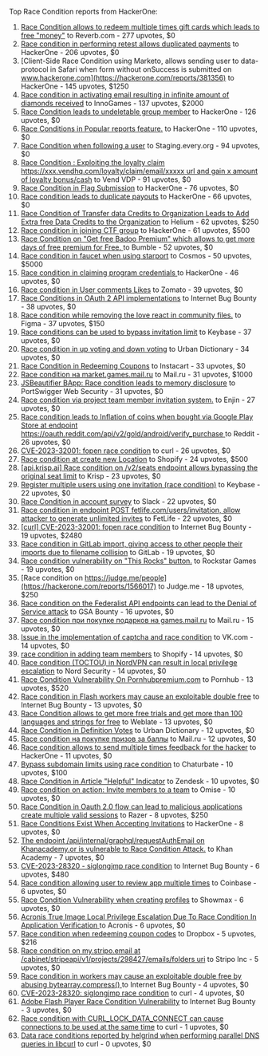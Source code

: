Top Race Condition reports from HackerOne:

1. [Race Condition allows to redeem multiple times gift cards which leads to free "money"](https://hackerone.com/reports/759247) to Reverb.com - 277 upvotes, $0
2. [Race condition in performing retest allows duplicated payments](https://hackerone.com/reports/429026) to HackerOne - 206 upvotes, $0
3. [Client-Side Race Condition using Marketo, allows sending user to data-protocol in Safari when form without onSuccess is submitted on www.hackerone.com](https://hackerone.com/reports/381356) to HackerOne - 145 upvotes, $1250
4. [Race condition in activating email resulting in infinite amount of diamonds received](https://hackerone.com/reports/509629) to InnoGames - 137 upvotes, $2000
5. [Race Condition leads to undeletable group member](https://hackerone.com/reports/604534) to HackerOne - 126 upvotes, $0
6. [Race Conditions in Popular reports feature.](https://hackerone.com/reports/146845) to HackerOne - 110 upvotes, $0
7. [Race Condition when following a user](https://hackerone.com/reports/927384) to Staging.every.org - 94 upvotes, $0
8. [Race Condition : Exploiting the loyalty claim https://xxx.vendhq.com/loyalty/claim/email/xxxxx url and gain x amount of loyalty bonus/cash](https://hackerone.com/reports/331940) to Vend VDP - 91 upvotes, $0
9. [Race Condition in Flag Submission](https://hackerone.com/reports/454949) to HackerOne - 76 upvotes, $0
10. [Race condition leads to duplicate payouts](https://hackerone.com/reports/220445) to HackerOne - 66 upvotes, $0
11. [Race Condition of Transfer data Credits to Organization Leads to Add Extra free Data Credits to the Organization](https://hackerone.com/reports/974892) to Helium - 62 upvotes, $250
12. [Race condition in joining CTF group](https://hackerone.com/reports/1540969) to HackerOne - 61 upvotes, $500
13. [Race Condition on "Get free Badoo Premium" which allows to get more days of free premium for Free. ](https://hackerone.com/reports/1037430) to Bumble - 52 upvotes, $0
14. [Race condition in faucet when using starport](https://hackerone.com/reports/1438052) to Cosmos - 50 upvotes, $5000
15. [Race condition in claiming program credentials ](https://hackerone.com/reports/488985) to HackerOne - 46 upvotes, $0
16. [Race condition in User comments  Likes](https://hackerone.com/reports/1409913) to Zomato - 39 upvotes, $0
17. [Race Conditions in OAuth 2 API implementations](https://hackerone.com/reports/55140) to Internet Bug Bounty - 38 upvotes, $0
18. [Race condition while removing the love react in community files.](https://hackerone.com/reports/996141) to Figma - 37 upvotes, $150
19. [Race conditions can be used to bypass invitation limit](https://hackerone.com/reports/115007) to Keybase - 37 upvotes, $0
20. [Race condition in up voting and down voting](https://hackerone.com/reports/183837) to Urban Dictionary - 34 upvotes, $0
21. [Race Condition in Redeeming Coupons](https://hackerone.com/reports/157996) to Instacart - 33 upvotes, $0
22. [Race condition на market.games.mail.ru](https://hackerone.com/reports/317557) to Mail.ru - 31 upvotes, $1000
23. [JSBeautifier BApp: Race condition leads to memory disclosure](https://hackerone.com/reports/187134) to PortSwigger Web Security - 31 upvotes, $0
24. [Race condition via project team member invitation system.](https://hackerone.com/reports/1108291) to Enjin - 27 upvotes, $0
25. [Race condition leads to Inflation of coins when bought via Google Play Store at endpoint https://oauth.reddit.com/api/v2/gold/android/verify_purchase ](https://hackerone.com/reports/801743) to Reddit - 26 upvotes, $0
26. [CVE-2023-32001: fopen race condition](https://hackerone.com/reports/2039870) to curl - 26 upvotes, $0
27. [Race condition at create new Location](https://hackerone.com/reports/413759) to Shopify - 24 upvotes, $500
28. [[api.krisp.ai] Race condition on /v2/seats endpoint allows bypassing the original seat limit](https://hackerone.com/reports/1418419) to Krisp - 23 upvotes, $0
29. [Register multiple users using one invitation (race condition)](https://hackerone.com/reports/148609) to Keybase - 22 upvotes, $0
30. [Race Condition in account survey](https://hackerone.com/reports/165570) to Slack - 22 upvotes, $0
31. [Race condition in endpoint POST fetlife.com/users/invitation, allow attacker to generate unlimited invites](https://hackerone.com/reports/1460373) to FetLife - 22 upvotes, $0
32. [[curl] CVE-2023-32001: fopen race condition](https://hackerone.com/reports/2078571) to Internet Bug Bounty - 19 upvotes, $2480
33. [Race condition in GitLab import, giving access to other people their imports due to filename collision](https://hackerone.com/reports/214028) to GitLab - 19 upvotes, $0
34. [Race condition vulnerability on "This Rocks" button.](https://hackerone.com/reports/474021) to Rockstar Games - 19 upvotes, $0
35. [Race condition on https://judge.me/people](https://hackerone.com/reports/1566017) to Judge.me  - 18 upvotes, $250
36. [Race condition on the Federalist API endpoints can lead to the Denial of Service attack](https://hackerone.com/reports/249319) to GSA Bounty - 16 upvotes, $0
37. [Race condition при покупке подарков на games.mail.ru](https://hackerone.com/reports/685432) to Mail.ru - 15 upvotes, $0
38. [Issue in the implementation of captcha and race condition](https://hackerone.com/reports/67562) to VK.com - 14 upvotes, $0
39. [race condition in adding team members](https://hackerone.com/reports/176127) to Shopify - 14 upvotes, $0
40. [Race condition (TOCTOU) in NordVPN can result in local privilege escalation](https://hackerone.com/reports/768110) to Nord Security - 14 upvotes, $0
41. [Race Condition Vulnerability On Pornhubpremium.com](https://hackerone.com/reports/183624) to Pornhub - 13 upvotes, $520
42. [Race condition in Flash workers may cause an exploitabl​e double free](https://hackerone.com/reports/37240) to Internet Bug Bounty - 13 upvotes, $0
43. [Race Condition allows to get more free trials and get more than 100 languages and strings for free](https://hackerone.com/reports/1087188) to Weblate - 13 upvotes, $0
44. [Race Condition in Definition Votes](https://hackerone.com/reports/152717) to Urban Dictionary - 12 upvotes, $0
45. [Race condition на покупке призов за баллы](https://hackerone.com/reports/700833) to Mail.ru - 12 upvotes, $0
46. [Race condition allows to send multiple times feedback for the hacker](https://hackerone.com/reports/1132171) to HackerOne - 11 upvotes, $0
47. [Bypass subdomain limits using race condition](https://hackerone.com/reports/395351) to Chaturbate - 10 upvotes, $100
48. [Race Condition in Article "Helpful" Indicator](https://hackerone.com/reports/109485) to Zendesk - 10 upvotes, $0
49. [Race condition on action: Invite members to a team](https://hackerone.com/reports/1285538) to Omise - 10 upvotes, $0
50. [Race Condition in Oauth 2.0 flow can lead to malicious applications create multiple valid sessions](https://hackerone.com/reports/699112) to Razer - 8 upvotes, $250
51. [Race Conditions Exist When Accepting Invitations](https://hackerone.com/reports/119354) to HackerOne - 8 upvotes, $0
52. [The endpoint /api/internal/graphql/requestAuthEmail on Khanacademy.or is vulnerable to Race Condition Attack.](https://hackerone.com/reports/1293377) to Khan Academy - 7 upvotes, $0
53. [ CVE-2023-28320 - siglongjmp race condition](https://hackerone.com/reports/1990421) to Internet Bug Bounty - 6 upvotes, $480
54. [Race condition allowing user to review app multiple times](https://hackerone.com/reports/106360) to Coinbase - 6 upvotes, $0
55. [Race Condition Vulnerability when creating profiles](https://hackerone.com/reports/1428690) to Showmax - 6 upvotes, $0
56. [Acronis True Image Local Privilege Escalation Due To Race Condition In Application Verification ](https://hackerone.com/reports/1251464) to Acronis - 6 upvotes, $0
57. [Race condition when redeeming coupon codes](https://hackerone.com/reports/59179) to Dropbox - 5 upvotes, $216
58. [Race condition on my.stripo.email at /cabinet/stripeapi/v1/projects/298427/emails/folders uri](https://hackerone.com/reports/994051) to Stripo Inc - 5 upvotes, $0
59. [Race condition in workers may cause an exploitable double free by abusing bytearray.compress()  ](https://hackerone.com/reports/47227) to Internet Bug Bounty - 4 upvotes, $0
60. [CVE-2023-28320: siglongjmp race condition](https://hackerone.com/reports/1929597) to curl - 4 upvotes, $0
61. [Adobe Flash Player Race Condition Vulnerability](https://hackerone.com/reports/119657) to Internet Bug Bounty - 3 upvotes, $0
62. [Race condition with CURL_LOCK_DATA_CONNECT can cause connections to be used at the same time](https://hackerone.com/reports/724134) to curl - 1 upvotes, $0
63. [Data race conditions reported by helgrind when performing parallel DNS queries in libcurl](https://hackerone.com/reports/1019457) to curl - 0 upvotes, $0
